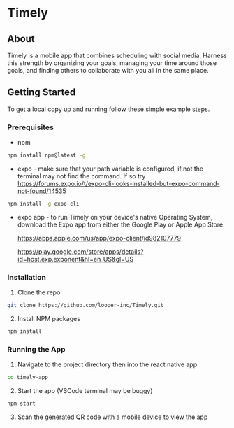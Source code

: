 # Timely

## About

Timely is a mobile app that combines scheduling with social media. Harness this strength by organizing your goals, managing your time around those goals, and finding others to collaborate with you all in the same place.

<!-- GETTING STARTED -->
## Getting Started

To get a local copy up and running follow these simple example steps.

### Prerequisites

* npm
```sh
npm install npm@latest -g
```

* expo - make sure that your path variable is configured, if not the terminal may not find the command. If so try https://forums.expo.io/t/expo-cli-looks-installed-but-expo-command-not-found/14535

```sh
npm install -g expo-cli
```

* expo app - to run Timely on your device's native Operating System, download the Expo app from either the Google Play or Apple App Store.
  
  https://apps.apple.com/us/app/expo-client/id982107779

  https://play.google.com/store/apps/details?id=host.exp.exponent&hl=en_US&gl=US

### Installation

1. Clone the repo
```sh
git clone https://github.com/looper-inc/Timely.git
```
2. Install NPM packages
```sh
npm install
```

### Running the App

1. Navigate to the project directory then into the react native app
```sh
cd timely-app
```
2. Start the app (VSCode terminal may be buggy)
```sh
npm start
```
3. Scan the generated QR code with a mobile device to view the app



